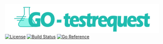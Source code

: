 ![Image alt](https://github.com/redagain/go-testrequest/raw/master/go-testrequest.png)
[![License](https://img.shields.io/github/license/redagain/go-testrequest)](LICENSE)
[![Build Status](https://travis-ci.com/redagain/go-testrequest.svg?branch=master)](https://travis-ci.com/redagain/go-testrequest)
[![Go Reference](https://pkg.go.dev/badge/github.com/redagain/go-testrequest.svg)](https://pkg.go.dev/github.com/redagain/go-testrequest)
